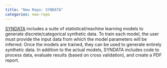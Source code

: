 ```yaml
---
title: "New Repo: SYNDATA"
categories: new-repo
---
```


[SYNDATA](https://github.com/LLNL/SYNDATA) includes a suite of statistical/machine learning models to generate discrete/categorical synthetic data. To train each model, the user must provide the input data from which the model parameters will be inferred. Once the models are trained, they can be used to generate entirely synthetic data. In addition to the actual models, SYNDATA includes code to process data, evaluate results (based on cross validation), and create a PDF report.
